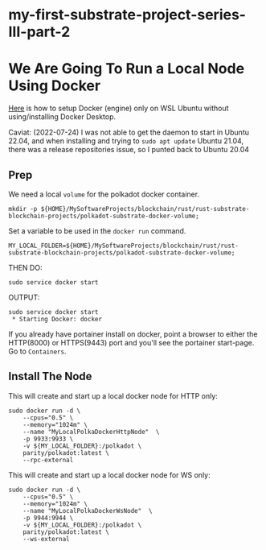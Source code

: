 # my-first-substrate-project-series-III-part-2

# We Are Going To Run a Local Node Using Docker  
  
[Here](https://github.com/elicorrales/blockchain-tutorials/blob/main/How-To-Setup-Docker-WSL-Ubuntu.md) is how to setup Docker (engine) only on WSL Ubuntu without using/installing Docker Desktop.  

Caviat: (2022-07-24) I was not able to get the daemon to start in Ubuntu 22.04, and when installing and trying to ```sudo apt update``` Ubuntu 21.04, there was a release repositories issue, so I punted back to Ubuntu 20.04
<br/>

## Prep
We need a local ```volume``` for the polkadot docker container.  
```
mkdir -p ${HOME}/MySoftwareProjects/blockchain/rust/rust-substrate-blockchain-projects/polkadot-substrate-docker-volume;
```
  
Set a variable to be used in the ```docker run``` command.  
```  
MY_LOCAL_FOLDER=${HOME}/MySoftwareProjects/blockchain/rust/rust-substrate-blockchain-projects/polkadot-substrate-docker-volume;  
```
  
THEN DO:
```
sudo service docker start
```
  
OUTPUT:  
```
sudo service docker start
 * Starting Docker: docker
```
  
If you already have portainer install on docker, point a browser to either the HTTP(8000) or HTTPS(9443) port and you'll see the portainer start-page.  
Go to ```Containers```.  
  

## Install The Node  
  
This will create and start up a local docker node for HTTP only:
```
sudo docker run -d \
    --cpus="0.5" \
    --memory="1024m" \
    --name "MyLocalPolkaDockerHttpNode"  \
    -p 9933:9933 \
    -v ${MY_LOCAL_FOLDER}:/polkadot \
    parity/polkadot:latest \
    --rpc-external
```

This will create and start up a local docker node for WS only:
```
sudo docker run -d \
    --cpus="0.5" \
    --memory="1024m" \
    --name "MyLocalPolkaDockerWsNode"  \
    -p 9944:9944 \
    -v ${MY_LOCAL_FOLDER}:/polkadot \
    parity/polkadot:latest \
    --ws-external
```
  
  
